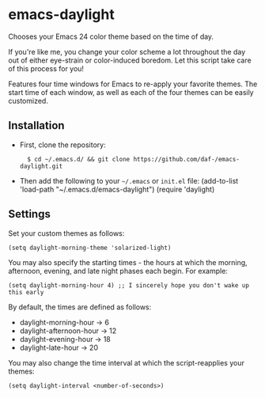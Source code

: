 emacs-daylight
============

Chooses your Emacs 24 color theme based on the time of day.

If you're like me, you change your color scheme a lot throughout the day out of
either eye-strain or color-induced boredom. Let this script take care of this
process for you!

Features four time windows for Emacs to re-apply your favorite themes. The start
time of each window, as well as each of the four themes can be easily customized.


Installation
------------
* First, clone the repository:

        $ cd ~/.emacs.d/ && git clone https://github.com/daf-/emacs-daylight.git

* Then add the following to your ```~/.emacs``` or ```init.el``` file:
        (add-to-list 'load-path "~/.emacs.d/emacs-daylight")
        (require 'daylight)


Settings
--------
Set your custom themes as follows:

    (setq daylight-morning-theme 'solarized-light)

You may also specify the starting times - the hours at which the morning,
afternoon, evening, and late night phases each begin. For example:

    (setq daylight-morning-hour 4) ;; I sincerely hope you don't wake up this early

By default, the times are defined as follows:

* daylight-morning-hour   -> 6
* daylight-afternoon-hour -> 12
* daylight-evening-hour   -> 18
* daylight-late-hour      -> 20

You may also change the time interval at which the script-reapplies your themes:

    (setq daylight-interval <number-of-seconds>)

